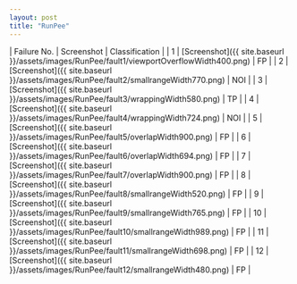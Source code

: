 ```yaml
---
layout: post
title: "RunPee"
---
```

| Failure No. | Screenshot | Classification |
| 1 | [Screenshot]({{ site.baseurl }}/assets/images/RunPee/fault1/viewportOverflowWidth400.png) | FP |
| 2 | [Screenshot]({{ site.baseurl }}/assets/images/RunPee/fault2/smallrangeWidth770.png) | NOI |
| 3 | [Screenshot]({{ site.baseurl }}/assets/images/RunPee/fault3/wrappingWidth580.png) | TP |
| 4 | [Screenshot]({{ site.baseurl }}/assets/images/RunPee/fault4/wrappingWidth724.png) | NOI |
| 5 | [Screenshot]({{ site.baseurl }}/assets/images/RunPee/fault5/overlapWidth900.png) | FP |
| 6 | [Screenshot]({{ site.baseurl }}/assets/images/RunPee/fault6/overlapWidth694.png) | FP |
| 7 | [Screenshot]({{ site.baseurl }}/assets/images/RunPee/fault7/overlapWidth900.png) | FP |
| 8 | [Screenshot]({{ site.baseurl }}/assets/images/RunPee/fault8/smallrangeWidth520.png) | FP |
| 9 | [Screenshot]({{ site.baseurl }}/assets/images/RunPee/fault9/smallrangeWidth765.png) | FP |
| 10 | [Screenshot]({{ site.baseurl }}/assets/images/RunPee/fault10/smallrangeWidth989.png) | FP |
| 11 | [Screenshot]({{ site.baseurl }}/assets/images/RunPee/fault11/smallrangeWidth698.png) | FP |
| 12 | [Screenshot]({{ site.baseurl }}/assets/images/RunPee/fault12/smallrangeWidth480.png) | FP |
